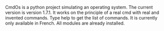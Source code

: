 CmdOs is a python project simulating an operating system. The current version is version 1.7.1.
It works on the principle of a real cmd with real and invented commands.
Type help to get the list of commands. It is currently only available in French.
All modules are already installed.
